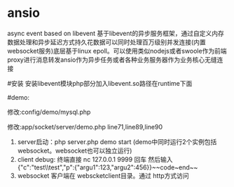 # ansio
async event based on libevent 基于libevent的异步服务框架，通过自定义内存数据处理和异步延迟方式持久花数据可以同时处理百万级别并发连接(内置websocket服务)底层基于linux epoll。可以使用类似nodejs或者swoole作为前端proxy进行消息转发ansio作为异步任务或者各种业务服务器作为业务核心无缝连接

#安装
安装libevent模块php部分加入libevent.so路径在runtime下面

#demo:


修改:config/demo/mysql.php

修改:app/socket/server/demo.php line71,line89,line90

1. server启动：php server.php demo start (demo中同时运行2个实例包括websocket。websocket也可以独立运行)
2. client debug: 终端直接  nc 127.0.0.1 9999 回车 然后输入{"c":"test\\\test","p":{"argu1":123,"argu2":456}}\~\~code\~end\~\~
3. websocket 客户端在 webscketclient目录。通过 http方式访问
